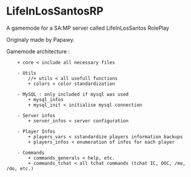 # LifeInLosSantosRP
A gamemode for a SA:MP server called LifeInLosSantos RolePlay

Originaly made by Papawy.

Gamemode architecture :

		+ core < include all necessary files
		
		- Utils
			//+ utils < all usefull functions
			+ colors < color standardization
		
		- MySQL : only included if mysql was used
			+ mysql_infos
			+ mysql_init < initialise mysql connection

		- Server infos
			+ server_infos < server configuration

		- Player Infos
			+ players_vars < sstandardize players information backups
			+ players_infos < enumeration of infos for each player

		- Commands
			+ commands_generals < help, etc.
			+ commands_tchat < all tchat commands (tchat IC, OOC, /me, /do, etc.)
